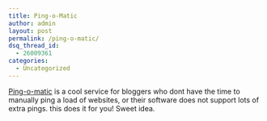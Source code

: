 ```yaml
---
title: Ping-o-Matic
author: admin
layout: post
permalink: /ping-o-matic/
dsq_thread_id:
  - 26009361
categories:
  - Uncategorized
---
```

[Ping-o-matic][1] is a cool service for bloggers who dont have the time to manually ping a load of websites, or their software does not support lots of extra pings. this does it for you! Sweet idea.

 [1]: http://pingomatic.com/